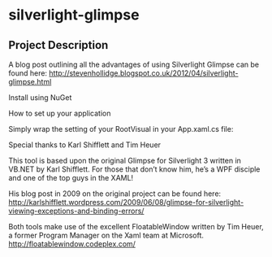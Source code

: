 # silverlight-glimpse

## Project Description

A blog post outlining all the advantages of using Silverlight Glimpse can be found here: 
http://stevenhollidge.blogspot.co.uk/2012/04/silverlight-glimpse.html

Install using NuGet

How to set up your application

Simply wrap the setting of your RootVisual in your App.xaml.cs file:

Special thanks to Karl Shifflett and Tim Heuer

This tool is based upon the original Glimpse for Silverlight 3 written in VB.NET by Karl Shifflett.  For those that don’t know him, he’s a WPF disciple and one of the top guys in the XAML!

His blog post in 2009 on the original project can be found here:  
http://karlshifflett.wordpress.com/2009/06/08/glimpse-for-silverlight-viewing-exceptions-and-binding-errors/

Both tools make use of the excellent FloatableWindow written by Tim Heuer, a former Program Manager on the Xaml team at Microsoft.  
http://floatablewindow.codeplex.com/
